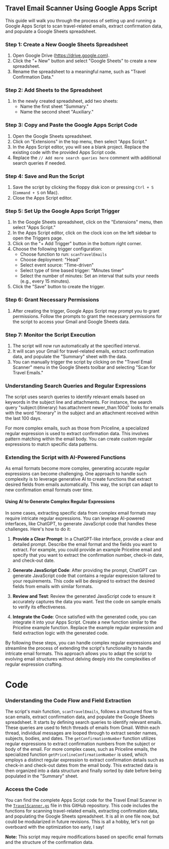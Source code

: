 ## Travel Email Scanner Using Google Apps Script

This guide will walk you through the process of setting up and running a Google Apps Script to scan travel-related emails, extract confirmation data, and populate a Google Sheets spreadsheet.

### Step 1: Create a New Google Sheets Spreadsheet

1. Open Google Drive (https://drive.google.com).
2. Click the "+ New" button and select "Google Sheets" to create a new spreadsheet.
3. Rename the spreadsheet to a meaningful name, such as "Travel Confirmation Data."

### Step 2: Add Sheets to the Spreadsheet

1. In the newly created spreadsheet, add two sheets:
   - Name the first sheet "Summary."
   - Name the second sheet "Auxiliary."

### Step 3: Copy and Paste the Google Apps Script Code

1. Open the Google Sheets spreadsheet.
2. Click on "Extensions" in the top menu, then select "Apps Script."
3. In the Apps Script editor, you will see a blank project. Replace the existing code with the provided Apps Script code.
4. Replace the `// Add more search queries here` comment with additional search queries if needed.

### Step 4: Save and Run the Script

1. Save the script by clicking the floppy disk icon or pressing `Ctrl + S` (`Command + S` on Mac).
2. Close the Apps Script editor.

### Step 5: Set Up the Google Apps Script Trigger

1. In the Google Sheets spreadsheet, click on the "Extensions" menu, then select "Apps Script."
2. In the Apps Script editor, click on the clock icon on the left sidebar to open the Triggers page.
3. Click on the "+ Add Trigger" button in the bottom right corner.
4. Choose the following trigger configuration:
   - Choose function to run: `scanTravelEmails`
   - Choose deployment: "Head"
   - Select event source: "Time-driven"
   - Select type of time based trigger: "Minutes timer"
   - Select the number of minutes: Set an interval that suits your needs (e.g., every 15 minutes).
5. Click the "Save" button to create the trigger.

### Step 6: Grant Necessary Permissions

1. After creating the trigger, Google Apps Script may prompt you to grant permissions. Follow the prompts to grant the necessary permissions for the script to access your Gmail and Google Sheets data.

### Step 7: Monitor the Script Execution

1. The script will now run automatically at the specified interval.
2. It will scan your Gmail for travel-related emails, extract confirmation data, and populate the "Summary" sheet with the data.
3. You can manually trigger the script by clicking on the "Travel Email Scanner" menu in the Google Sheets toolbar and selecting "Scan for Travel Emails."

### Understanding Search Queries and Regular Expressions

The script uses search queries to identify relevant emails based on keywords in the subject line and attachments. For instance, the search query "subject:(itinerary) has:attachment newer_than:100d" looks for emails with the word "itinerary" in the subject and an attachment received within the last 100 days.

For more complex emails, such as those from Priceline, a specialized regular expression is used to extract confirmation data. This involves pattern matching within the email body. You can create custom regular expressions to match specific data patterns.

### Extending the Script with AI-Powered Functions

As email formats become more complex, generating accurate regular expressions can become challenging. One approach to handle such complexity is to leverage generative AI to create functions that extract desired fields from emails automatically. This way, the script can adapt to new confirmation email formats over time.

#### Using AI to Generate Complex Regular Expressions

In some cases, extracting specific data from complex email formats may require intricate regular expressions. You can leverage AI-powered interfaces, like ChatGPT, to generate JavaScript code that handles these challenges. Here's how to do it:

1. **Provide a Clear Prompt**: In a ChatGPT-like interface, provide a clear and detailed prompt. Describe the email format and the fields you want to extract. For example, you could provide an example Priceline email and specify that you want to extract the confirmation number, check-in date, and check-out date.

2. **Generate JavaScript Code**: After providing the prompt, ChatGPT can generate JavaScript code that contains a regular expression tailored to your requirements. This code will be designed to extract the desired fields from emails with similar formats.

3. **Review and Test**: Review the generated JavaScript code to ensure it accurately captures the data you want. Test the code on sample emails to verify its effectiveness.

4. **Integrate the Code**: Once satisfied with the generated code, you can integrate it into your Apps Script. Create a new function similar to the Priceline example function. Replace the example regular expression and field extraction logic with the generated code.

By following these steps, you can handle complex regular expressions and streamline the process of extending the script's functionality to handle intricate email formats. This approach allows you to adapt the script to evolving email structures without delving deeply into the complexities of regular expression crafting.

# Code

### Understanding the Code Flow and Field Extraction

The script's main function, `scanTravelEmails`, follows a structured flow to scan emails, extract confirmation data, and populate the Google Sheets spreadsheet. It starts by defining search queries to identify relevant emails. These queries are used to fetch threads of emails from Gmail. Within each thread, individual messages are looped through to extract sender names, subjects, bodies, and dates. The `getConfirmationNumber` function utilizes regular expressions to extract confirmation numbers from the subject or body of the email. For more complex cases, such as Priceline emails, the specialized function `getPricelineConfirmationNumber` is used, which employs a distinct regular expression to extract confirmation details such as check-in and check-out dates from the email body. This extracted data is then organized into a data structure and finally sorted by date before being populated in the "Summary" sheet.

### Access the Code

You can find the complete Apps Script code for the Travel Email Scanner in the [`TravelScanner.gs`](TravelScanner.gs) file in this GitHub repository. This code includes the functions for scanning travel-related emails, extracting confirmation data, and populating the Google Sheets spreadsheet. It is all in one file now, but could be modularized in future revisions. This is all a hobby, let's not go overboard with the optimization too early, I say! 

**Note:** This script may require modifications based on specific email formats and the structure of the confirmation data.
